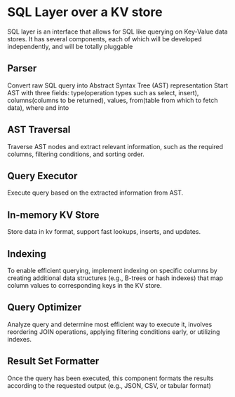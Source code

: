 # SQL Layer over a KV store

SQL layer is an interface that allows for SQL like querying on Key-Value data stores. It has several components, each of which will be developed independently, and will be totally pluggable

## Parser

Convert raw SQL query into Abstract Syntax Tree (AST) representation
Start AST with three fields: type(operation types such as select, insert), columns(columns to be returned), values, from(table from which to fetch data), where and into

## AST Traversal

Traverse AST nodes and extract relevant information, such as the required columns, filtering conditions, and sorting order.

## Query Executor

Execute query based on the extracted information from AST.

## In-memory KV Store

Store data in kv format, support fast lookups, inserts, and updates.

## Indexing

To enable efficient querying, implement indexing on specific columns by creating additional data structures (e.g., B-trees or hash indexes) that map column values to corresponding keys in the KV store.

## Query Optimizer

Analyze query and determine most efficient way to execute it, involves reordering JOIN operations, applying filtering conditions early, or utilizing indexes.

## Result Set Formatter

Once the query has been executed, this component formats the results according to the requested output (e.g., JSON, CSV, or tabular format)
